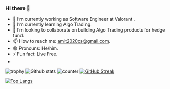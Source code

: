 ### Hi there 👋

- 🔭 I’m currently working as Software Engineer at Valorant .
- 🌱 I’m currently learning Algo Trading.
- 👯 I’m looking to collaborate on building Algo Trading products for hedge fund.
- 📫 How to reach me: amit2020cs@gmail.com.
- 😄 Pronouns: He/him.
- ⚡ Fun fact: Live Free.
- 

![trophy](https://github-profile-trophy.vercel.app/?username=amit2020cs&theme=vue)
 ![Github stats](https://github-readme-stats.vercel.app/api?username=amit2020cs&theme=vue)
 ![counter](https://enmx36bedw043ya.m.pipedream.net)
 [![GitHub Streak](https://github-readme-streak-stats.herokuapp.com/?user=amit2020cs&theme=vue)](https://git.io/streak-stats)

[![Top Langs](https://github-readme-stats.vercel.app/api/top-langs/?username=amit2020cs&layout=compact&theme=vue)](https://github.com/amit2020cs/github-readme-stats)

<!-- [![Amit github activity graph](https://activity-graph.herokuapp.com/graph?username=amit2020cs&layout=compact&theme=vue)](https://github.com/amit2020cs/github-readme-activity-graph)
-->

<!-- ![My github stats](https://github-readme-stats.vercel.app/api?username=amit2020cs&layout=compact&theme=vue&show_icons=true&title_color=fff&icon_color=79ff97&text_color=9f9f9f&bg_color=151515&count_private=true&width=40%&align=left) 
<center><img src="https://logimp.files.wordpress.com/2019/01/viral-p-1.gif?w=736&zoom=2" align="right" width="30%"></center>
 -->
